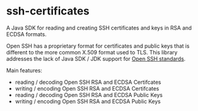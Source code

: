 # ssh-certificates

A Java SDK for reading and creating SSH certificates and keys in RSA and ECDSA formats.

Open SSH has a proprietary format for certificates and public keys that is different to the more common X.509 format
used to TLS. This library addresses the lack of Java SDK / JDK support
for [Open SSH standards](https://www.openssh.com/specs.html).

Main features:
* reading / decoding Open SSH RSA and ECDSA Certifcates
* writing / encoding Open SSH RSA and ECDSA Certifcates
* reading / decoding Open SSH RSA and ECDSA Public Keys
* writing / encoding Open SSH RSA and ECDSA Public Keys
